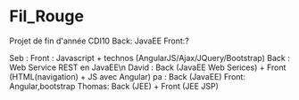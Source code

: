 # Fil_Rouge
Projet de fin d'année CDI10
Back: JavaEE
Front:?

Seb   : Front : Javascript + technos (AngularJS/Ajax/JQuery/Bootstrap) Back : Web Service REST en JavaEE\n 
David : Back (JavaEE Web Serices) + Front (HTML(navigation) + JS avec Angular)
pa    : Back (JavaEE) Front: Angular,bootstrap
Thomas: Back (JEE) + Front (JEE JSP)
 
